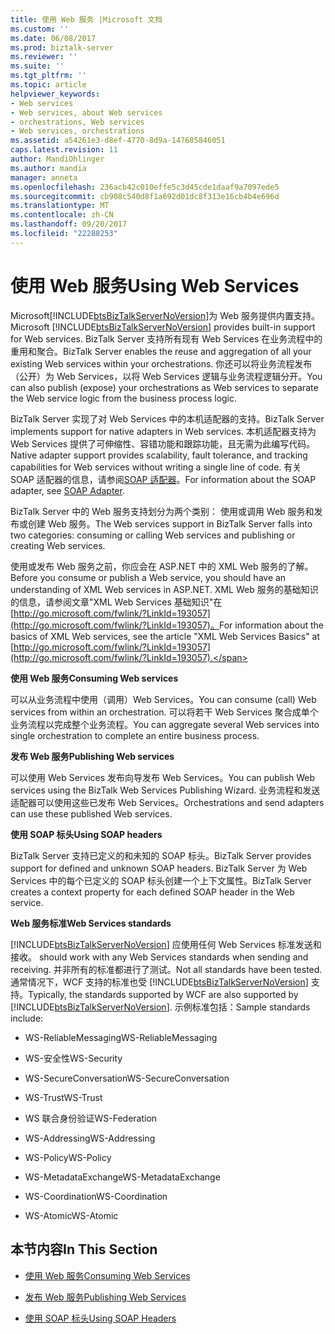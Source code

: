 ```yaml
---
title: 使用 Web 服务 |Microsoft 文档
ms.custom: ''
ms.date: 06/08/2017
ms.prod: biztalk-server
ms.reviewer: ''
ms.suite: ''
ms.tgt_pltfrm: ''
ms.topic: article
helpviewer_keywords:
- Web services
- Web services, about Web services
- orchestrations, Web services
- Web services, orchestrations
ms.assetid: a54261e3-d8ef-4770-8d9a-147685846051
caps.latest.revision: 11
author: MandiOhlinger
ms.author: mandia
manager: anneta
ms.openlocfilehash: 236acb42c010effe5c3d45cde1daaf9a7097ede5
ms.sourcegitcommit: cb908c540d8f1a692d01dc8f313e16cb4b4e696d
ms.translationtype: MT
ms.contentlocale: zh-CN
ms.lasthandoff: 09/20/2017
ms.locfileid: "22288253"
---
```

# <a name="using-web-services"></a><span data-ttu-id="73ba2-102">使用 Web 服务</span><span class="sxs-lookup"><span data-stu-id="73ba2-102">Using Web Services</span></span>
<span data-ttu-id="73ba2-103">Microsoft[!INCLUDE[btsBizTalkServerNoVersion](../includes/btsbiztalkservernoversion-md.md)]为 Web 服务提供内置支持。</span><span class="sxs-lookup"><span data-stu-id="73ba2-103">Microsoft [!INCLUDE[btsBizTalkServerNoVersion](../includes/btsbiztalkservernoversion-md.md)] provides built-in support for Web services.</span></span> <span data-ttu-id="73ba2-104">BizTalk Server 支持所有现有 Web Services 在业务流程中的重用和聚合。</span><span class="sxs-lookup"><span data-stu-id="73ba2-104">BizTalk Server enables the reuse and aggregation of all your existing Web services within your orchestrations.</span></span> <span data-ttu-id="73ba2-105">你还可以将业务流程发布（公开）为 Web Services，以将 Web Services 逻辑与业务流程逻辑分开。</span><span class="sxs-lookup"><span data-stu-id="73ba2-105">You can also publish (expose) your orchestrations as Web services to separate the Web service logic from the business process logic.</span></span>  
  
 <span data-ttu-id="73ba2-106">BizTalk Server 实现了对 Web Services 中的本机适配器的支持。</span><span class="sxs-lookup"><span data-stu-id="73ba2-106">BizTalk Server implements support for native adapters in Web services.</span></span> <span data-ttu-id="73ba2-107">本机适配器支持为 Web Services 提供了可伸缩性、容错功能和跟踪功能，且无需为此编写代码。</span><span class="sxs-lookup"><span data-stu-id="73ba2-107">Native adapter support provides scalability, fault tolerance, and tracking capabilities for Web services without writing a single line of code.</span></span> <span data-ttu-id="73ba2-108">有关 SOAP 适配器的信息，请参阅[SOAP 适配器](../core/soap-adapter.md)。</span><span class="sxs-lookup"><span data-stu-id="73ba2-108">For information about the SOAP adapter, see [SOAP Adapter](../core/soap-adapter.md).</span></span>  
  
 <span data-ttu-id="73ba2-109">BizTalk Server 中的 Web 服务支持划分为两个类别： 使用或调用 Web 服务和发布或创建 Web 服务。</span><span class="sxs-lookup"><span data-stu-id="73ba2-109">The Web services support in BizTalk Server falls into two categories: consuming or calling Web services and publishing or creating Web services.</span></span>  
  
 <span data-ttu-id="73ba2-110">使用或发布 Web 服务之前，你应会在 ASP.NET 中的 XML Web 服务的了解。</span><span class="sxs-lookup"><span data-stu-id="73ba2-110">Before you consume or publish a Web service, you should have an understanding of XML Web services in ASP.NET.</span></span> <span data-ttu-id="73ba2-111">XML Web 服务的基础知识的信息，请参阅文章"XML Web Services 基础知识"在[http://go.microsoft.com/fwlink/?LinkId=193057](http://go.microsoft.com/fwlink/?LinkId=193057)。</span><span class="sxs-lookup"><span data-stu-id="73ba2-111">For information about the basics of XML Web services, see the article "XML Web Services Basics" at [http://go.microsoft.com/fwlink/?LinkId=193057](http://go.microsoft.com/fwlink/?LinkId=193057).</span></span>  
  
 <span data-ttu-id="73ba2-112">**使用 Web 服务**</span><span class="sxs-lookup"><span data-stu-id="73ba2-112">**Consuming Web services**</span></span>  
  
 <span data-ttu-id="73ba2-113">可以从业务流程中使用（调用）Web Services。</span><span class="sxs-lookup"><span data-stu-id="73ba2-113">You can consume (call) Web services from within an orchestration.</span></span> <span data-ttu-id="73ba2-114">可以将若干 Web Services 聚合成单个业务流程以完成整个业务流程。</span><span class="sxs-lookup"><span data-stu-id="73ba2-114">You can aggregate several Web services into single orchestration to complete an entire business process.</span></span>  
  
 <span data-ttu-id="73ba2-115">**发布 Web 服务**</span><span class="sxs-lookup"><span data-stu-id="73ba2-115">**Publishing Web services**</span></span>  
  
 <span data-ttu-id="73ba2-116">可以使用 Web Services 发布向导发布 Web Services。</span><span class="sxs-lookup"><span data-stu-id="73ba2-116">You can publish Web services using the BizTalk Web Services Publishing Wizard.</span></span> <span data-ttu-id="73ba2-117">业务流程和发送适配器可以使用这些已发布 Web Services。</span><span class="sxs-lookup"><span data-stu-id="73ba2-117">Orchestrations and send adapters can use these published Web services.</span></span>  
  
 <span data-ttu-id="73ba2-118">**使用 SOAP 标头**</span><span class="sxs-lookup"><span data-stu-id="73ba2-118">**Using SOAP headers**</span></span>  
  
 <span data-ttu-id="73ba2-119">BizTalk Server 支持已定义的和未知的 SOAP 标头。</span><span class="sxs-lookup"><span data-stu-id="73ba2-119">BizTalk Server provides support for defined and unknown SOAP headers.</span></span> <span data-ttu-id="73ba2-120">BizTalk Server 为 Web Services 中的每个已定义的 SOAP 标头创建一个上下文属性。</span><span class="sxs-lookup"><span data-stu-id="73ba2-120">BizTalk Server creates a context property for each defined SOAP header in the Web service.</span></span>  
  
 <span data-ttu-id="73ba2-121">**Web 服务标准**</span><span class="sxs-lookup"><span data-stu-id="73ba2-121">**Web Services standards**</span></span>  
  
 [!INCLUDE[btsBizTalkServerNoVersion](../includes/btsbiztalkservernoversion-md.md)]<span data-ttu-id="73ba2-122"> 应使用任何 Web Services 标准发送和接收。</span><span class="sxs-lookup"><span data-stu-id="73ba2-122"> should work with any Web Services standards when sending and receiving.</span></span> <span data-ttu-id="73ba2-123">并非所有的标准都进行了测试。</span><span class="sxs-lookup"><span data-stu-id="73ba2-123">Not all standards have been tested.</span></span> <span data-ttu-id="73ba2-124">通常情况下，WCF 支持的标准也受 [!INCLUDE[btsBizTalkServerNoVersion](../includes/btsbiztalkservernoversion-md.md)] 支持。</span><span class="sxs-lookup"><span data-stu-id="73ba2-124">Typically, the standards supported by WCF are also supported by [!INCLUDE[btsBizTalkServerNoVersion](../includes/btsbiztalkservernoversion-md.md)].</span></span> <span data-ttu-id="73ba2-125">示例标准包括：</span><span class="sxs-lookup"><span data-stu-id="73ba2-125">Sample standards include:</span></span>  
  
-   <span data-ttu-id="73ba2-126">WS-ReliableMessaging</span><span class="sxs-lookup"><span data-stu-id="73ba2-126">WS-ReliableMessaging</span></span>  
  
-   <span data-ttu-id="73ba2-127">WS-安全性</span><span class="sxs-lookup"><span data-stu-id="73ba2-127">WS-Security</span></span>  
  
-   <span data-ttu-id="73ba2-128">WS-SecureConversation</span><span class="sxs-lookup"><span data-stu-id="73ba2-128">WS-SecureConversation</span></span>  
  
-   <span data-ttu-id="73ba2-129">WS-Trust</span><span class="sxs-lookup"><span data-stu-id="73ba2-129">WS-Trust</span></span>  
  
-   <span data-ttu-id="73ba2-130">WS 联合身份验证</span><span class="sxs-lookup"><span data-stu-id="73ba2-130">WS-Federation</span></span>  
  
-   <span data-ttu-id="73ba2-131">WS-Addressing</span><span class="sxs-lookup"><span data-stu-id="73ba2-131">WS-Addressing</span></span>  
  
-   <span data-ttu-id="73ba2-132">WS-Policy</span><span class="sxs-lookup"><span data-stu-id="73ba2-132">WS-Policy</span></span>  
  
-   <span data-ttu-id="73ba2-133">WS-MetadataExchange</span><span class="sxs-lookup"><span data-stu-id="73ba2-133">WS-MetadataExchange</span></span>  
  
-   <span data-ttu-id="73ba2-134">WS-Coordination</span><span class="sxs-lookup"><span data-stu-id="73ba2-134">WS-Coordination</span></span>  
  
-   <span data-ttu-id="73ba2-135">WS-Atomic</span><span class="sxs-lookup"><span data-stu-id="73ba2-135">WS-Atomic</span></span>  
  
## <a name="in-this-section"></a><span data-ttu-id="73ba2-136">本节内容</span><span class="sxs-lookup"><span data-stu-id="73ba2-136">In This Section</span></span>  
  
-   [<span data-ttu-id="73ba2-137">使用 Web 服务</span><span class="sxs-lookup"><span data-stu-id="73ba2-137">Consuming Web Services</span></span>](../core/consuming-web-services.md)  
  
-   [<span data-ttu-id="73ba2-138">发布 Web 服务</span><span class="sxs-lookup"><span data-stu-id="73ba2-138">Publishing Web Services</span></span>](../core/publishing-web-services.md)  
  
-   [<span data-ttu-id="73ba2-139">使用 SOAP 标头</span><span class="sxs-lookup"><span data-stu-id="73ba2-139">Using SOAP Headers</span></span>](../core/using-soap-headers.md)